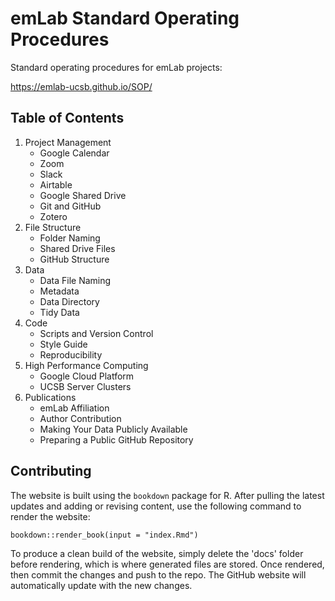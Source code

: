 # emLab Standard Operating Procedures

Standard operating procedures for emLab projects:

<https://emlab-ucsb.github.io/SOP/>


## Table of Contents

1. Project Management  
    - Google Calendar
    - Zoom
    - Slack
    - Airtable
    - Google Shared Drive
    - Git and GitHub
    - Zotero
2. File Structure
    - Folder Naming
    - Shared Drive Files
    - GitHub Structure
3. Data
    - Data File Naming
    - Metadata
    - Data Directory
    - Tidy Data
4. Code
    - Scripts and Version Control
    - Style Guide
    - Reproducibility
5. High Performance Computing
    - Google Cloud Platform
    - UCSB Server Clusters
6. Publications
    - emLab Affiliation
    - Author Contribution
    - Making Your Data Publicly Available
    - Preparing a Public GitHub Repository


## Contributing

The website is built using the `bookdown` package for R. After pulling the latest updates and adding or revising content, use the following command to render the website:

`bookdown::render_book(input = "index.Rmd")`

To produce a clean build of the website, simply delete the 'docs' folder before rendering, which is where generated files are stored. Once rendered, then commit the changes and push to the repo. The GitHub website will automatically update with the new changes.
